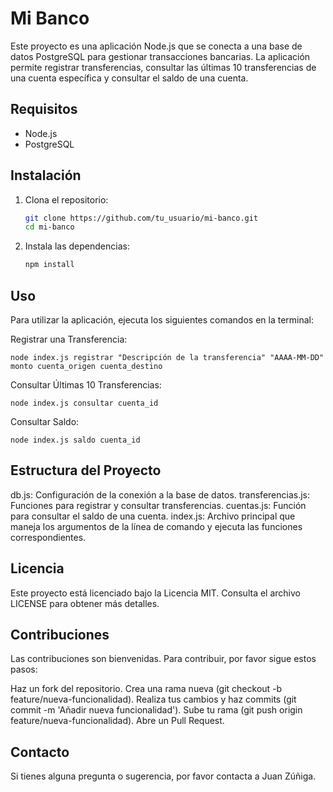 # Mi Banco

Este proyecto es una aplicación Node.js que se conecta a una base de datos PostgreSQL para gestionar transacciones bancarias. La aplicación permite registrar transferencias, consultar las últimas 10 transferencias de una cuenta específica y consultar el saldo de una cuenta.

## Requisitos

- Node.js
- PostgreSQL

## Instalación

1. Clona el repositorio:

   ```sh
   git clone https://github.com/tu_usuario/mi-banco.git
   cd mi-banco

2. Instala las dependencias:

    ```sh
    npm install

## Uso

Para utilizar la aplicación, ejecuta los siguientes comandos en la terminal:

Registrar una Transferencia:
    
    node index.js registrar "Descripción de la transferencia" "AAAA-MM-DD" monto cuenta_origen cuenta_destino

Consultar Últimas 10 Transferencias:
   
    node index.js consultar cuenta_id

Consultar Saldo:
    
    node index.js saldo cuenta_id

## Estructura del Proyecto

db.js: Configuración de la conexión a la base de datos.
transferencias.js: Funciones para registrar y consultar transferencias.
cuentas.js: Función para consultar el saldo de una cuenta.
index.js: Archivo principal que maneja los argumentos de la línea de comando y ejecuta las funciones correspondientes.

## Licencia
Este proyecto está licenciado bajo la Licencia MIT. Consulta el archivo LICENSE para obtener más detalles.

## Contribuciones
Las contribuciones son bienvenidas. Para contribuir, por favor sigue estos pasos:

Haz un fork del repositorio.
Crea una rama nueva (git checkout -b feature/nueva-funcionalidad).
Realiza tus cambios y haz commits (git commit -m 'Añadir nueva funcionalidad').
Sube tu rama (git push origin feature/nueva-funcionalidad).
Abre un Pull Request.

## Contacto
Si tienes alguna pregunta o sugerencia, por favor contacta a Juan Zúñiga.